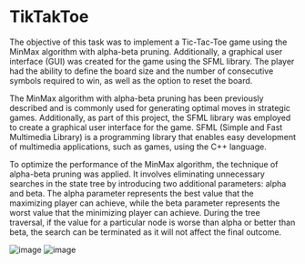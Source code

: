# TikTakToe
The objective of this task was to implement a Tic-Tac-Toe game using the MinMax algorithm with alpha-beta pruning. Additionally, a graphical user interface (GUI) was created for the game using the SFML library. The player had the ability to define the board size and the number of consecutive symbols required to win, as well as the option to reset the board. <br>

The MinMax algorithm with alpha-beta pruning has been previously described and is commonly used for generating optimal moves in strategic games. Additionally, as part of this project, the SFML library was employed to create a graphical user interface for the game. SFML (Simple and Fast Multimedia Library) is a programming library that enables easy development of multimedia applications, such as games, using the C++ language.

To optimize the performance of the MinMax algorithm, the technique of alpha-beta pruning was applied. It involves eliminating unnecessary searches in the state tree by introducing two additional parameters: alpha and beta. The alpha parameter represents the best value that the maximizing player can achieve, while the beta parameter represents the worst value that the minimizing player can achieve. During the tree traversal, if the value for a particular node is worse than alpha or better than beta, the search can be terminated as it will not affect the final outcome.

![image](https://github.com/MateuszAmbrozy/TikTakToe/assets/127397482/da50a9bd-e739-496e-9eb2-0ac8aadf80a9)
![image](https://github.com/MateuszAmbrozy/TikTakToe/assets/127397482/53d9209d-8090-406d-ad55-065d2a8f50ec)
